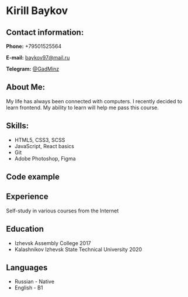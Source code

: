 # Kirill Baykov

## Contact information:

**Phone:** +79501525564

**E-mail:** baykov97@mail.ru

**Telegram:** [@GadMinz](https://t.me/GadMinz)

## About Me:

My life has always been connected with computers. I recently decided to learn frontend. My ability to learn will help me pass this course.

## Skills:

* HTML5, CSS3, SCSS
* JavaScript, React basics
* Git
* Adobe Photoshop, Figma

## Code example

## Experience
Self-study in various courses from the Internet
## Education
* Izhevsk Assembly College 2017
* Kalashnikov Izhevsk State Technical University 2020
## Languages
* Russian - Native
* English - B1